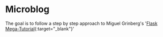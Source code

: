 # Microblog

The goal is to follow a step by step approach to Miguel Grinberg's '[Flask Mega-Tutorial](https://www.amazon.com/New-Improved-Flask-Mega-Tutorial-ebook/dp/B079KPG4HT/ref=sr_1_1?ie=UTF8&qid=1548820689&sr=8-1&keywords=flask+mega+tutorial){:target="_blank"}'

